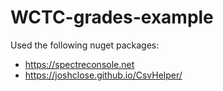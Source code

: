 # WCTC-grades-example

Used the following nuget packages:
* https://spectreconsole.net
* https://joshclose.github.io/CsvHelper/

